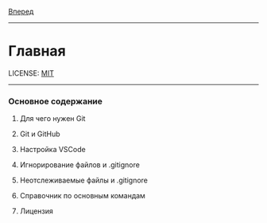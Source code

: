 [Вперед](./git_start.md)

---

# Главная

LICENSE: [MIT](./license.md)

---

### Основное содержание

1. Для чего нужен Git

2. Git и GitHub

3. Настройка VSCode

4. Игнорирование файлов и .gitignore

4. Неотслеживаемые файлы и .gitignore

5. Справочник по основным командам

6. Лицензия
